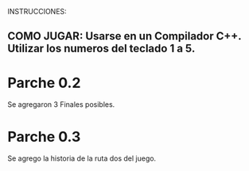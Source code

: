 INSTRUCCIONES:

COMO JUGAR: 
Usarse en un Compilador C++.
Utilizar los numeros del teclado 1 a 5.
---------------------------------
Parche 0.2
============
Se agregaron 3 Finales posibles.

Parche 0.3
============
Se agrego la historia de la ruta dos del juego.
